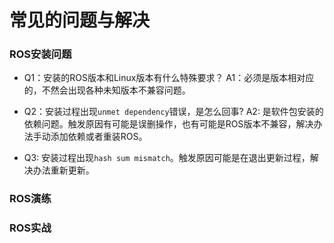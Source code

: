 # 常见的问题与解决
### ROS安装问题
* Q1：安装的ROS版本和Linux版本有什么特殊要求？
 A1：必须是版本相对应的，不然会出现各种未知版本不兼容问题。
 
* Q2：安装过程出现`unmet dependency`错误，是怎么回事?
 A2: 是软件包安装的依赖问题。触发原因有可能是误删操作，也有可能是ROS版本不兼容，解决办法手动添加依赖或者重装ROS。
 
* Q3: 安装过程出现`hash sum mismatch`。触发原因可能是在退出更新过程，解决办法重新更新。

### ROS演练
### ROS实战